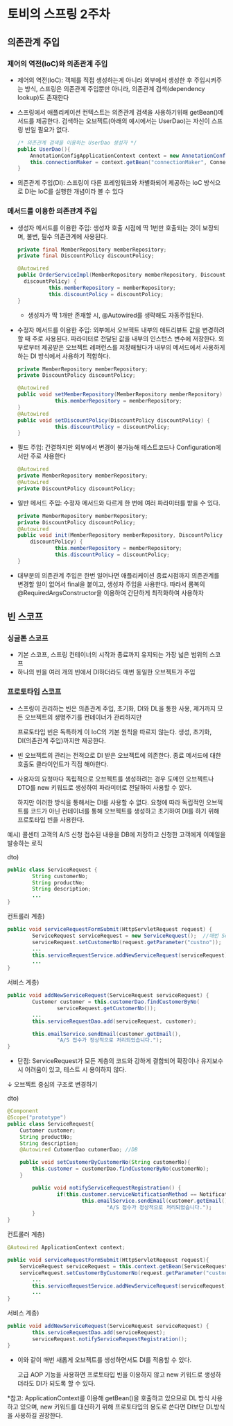 # 토비의 스프링 2주차

## 의존관계 주입

### 제어의 역전(IoC)와 의존관계 주입

- 제어의 역전(IoC): 객체를 직접 생성하는게 아니라 외부에서 생성한 후 주입시켜주는 방식, 스프링은 의존관계 주입뿐만 아니라, 의존관계 검색(dependency lookup)도 존재한다
- 스프링에서  애플리케이션 컨텍스트는 의존관계 검색을 사용하기위해 getBean()메서드를 제공한다. 검색하는 오브젝트(아래의 예시에서는 UserDao)는 자신이 스프링 빈일 필요가 없다.

    ```java
    /* 의존관계 검색을 이용하는 UserDao 생성자 */
    public UserDao(){
    	AnnotationConfigApplicationContext context = new AnnotationConfigApplicationContext(DaoFactory.class);
    	this.connectionMaker = context.getBean("connectionMaker", ConnectionMaker.class);
    }
    ```

- 의존관계 주입(DI): 스프링이 다른 프레임워크와 차별화되어 제공하는 IoC 방식으로 DI는 IoC를 실행한 개념이라 볼 수 있다

### 메서드를 이용한 의존관계 주입

- 생성자 메서드를 이용한 주입: 생성자 호출 시점에 딱 1번만 호출되는 것이 보장되며, 불변, 필수 의존관계에 사용된다.

    ```java
    private final MemberRepository memberRepository;
    private final DiscountPolicy discountPolicy;

    @Autowired
    public OrderServiceImpl(MemberRepository memberRepository, DiscountPolicy
      discountPolicy) {
              this.memberRepository = memberRepository;
              this.discountPolicy = discountPolicy;
    }
    ```

    - 생성자가 딱 1개만 존재할 시, @Autowired를 생략해도 자동주입된다.
- 수정자 메서드를 이용한 주입: 외부에서 오브젝트 내부의 애트리뷰트 값을 변경하려할 때 주로 사용된다. 파라미터로 전달된 값을 내부의 인스턴스 변수에 저장한다. 외부로부터 제공받은 오브젝트 레퍼런스를 저장해뒀다가 내부의 메서드에서 사용하게 하는 DI 방식에서 사용하기 적합하다.

    ```java
    private MemberRepository memberRepository;
    private DiscountPolicy discountPolicy;

    @Autowired
    public void setMemberRepository(MemberRepository memberRepository) {
                this.memberRepository = memberRepository;
    }
    @Autowired
    public void setDiscountPolicy(DiscountPolicy discountPolicy) {
                this.discountPolicy = discountPolicy;
    }
    ```

- 필드 주입: 간결하지만 외부에서 변경이 불가능해 테스트코드나 Configuration에서만 주로 사용한다

    ```java
    @Autowired
    private MemberRepository memberRepository;
    @Autowired
    private DiscountPolicy discountPolicy;
    ```

- 일반 메서드 주입: 수정자 메서드와 다르게 한 번에 여러 파라미터를 받을 수 있다.

    ```java
    private MemberRepository memberRepository;
    private DiscountPolicy discountPolicy;
    @Autowired
    public void init(MemberRepository memberRepository, DiscountPolicy
        discountPolicy) {
                this.memberRepository = memberRepository;
                this.discountPolicy = discountPolicy;
    }
    ```

- 대부분의 의존관계 주입은 한번 일어나면 애플리케이션 종료시점까지 의존관계를 변경할 일이 없어서 final을 붙이고, 생성자 주입을 사용한다. 따라서 롬복의 @RequiredArgsConstructor을 이용하여 간단하게 최적화하여 사용하자

## 빈 스코프

### 싱글톤 스코프

- 기본 스코프, 스프링 컨테이너의 시작과 종료까지 유지되는 가장 넓은 범위의 스코프
- 하나의 빈을 여러 개의 빈에서 DI하더라도 매번 동일한 오브젝트가 주입

### 프로토타입 스코프

- 스프링이 관리하는 빈은 의존관계 주입, 초기화, DI와 DL을 통한 사용, 제거까지 모든 오브젝트의 생명주기를 컨테이너가 관리하지만

    프로토타입 빈은 독특하게 이 IoC의 기본 원칙을 따르지 않는다. 생성, 초기화, DI(의존관계 주입)까지만 제공한다.

- 빈 오브젝트의 관리는 전적으로 DI 받은 오브젝트에 의존한다. 종료 메서드에 대한 호출도 클라이언트가 직접 해야한다.
- 사용자의 요청마다 독립적으로 오브젝트를 생성하려는 경우 도메인 오브젝트나 DTO를 new 키워드로 생성하여 파라미터로 전달하여 사용할 수 있다.

    하지만 이러한 방식을 통해서는 DI를 사용할 수 없다. 요청에 따라 독립적인 오브젝트를 코드가 아닌 컨테이너를 통해 오브젝트를 생성하고 초기하여 DI를 하기 위해 프로토타입 빈을 사용한다.


예시) 콜센터 고객의 A/S 신청 접수된 내용을 DB에 저장하고 신청한 고객에게 이메일을 발송하는 로직

dto)

```java
public class ServiceRequest {
		String customerNo;
		String productNo;
		String description;
		...
}
```

컨트롤러 계층)

```java
public void serviceRequestFormSubmit(HttpServletRequest request) {
		ServiceRequest serviceRequest = new ServiceRequest();  //매번 ServiceRequest객체를 생성
		serviceRequest.setCustomerNo(request.getParameter("custno"));
		...
		this.serviceRequestService.addNewServiceRequest(serviceRequest);
		...
}
```

서비스 계층)

```java
public void addNewServiceRequest(ServiceRequest serviceRequest) {
		Customer customer = this.customerDao.findCustomerByNo(
				serviceRequest.getCustomerNo());
		...
		this.serviceRequestDao.add(serviceRequest, customer);

		this.emailService.sendEmail(customer.getEmail(),
				"A/S 접수가 정상적으로 처리되었습니다.");
}
```

- 단점: ServiceRequest가 모든 계층의 코드와 강하게 결합되어 확장이나 유지보수 시 어려움이 있고, 테스트 시 용이하지 않다.

↓ 오브젝트 중심의 구조로 변경하기

dto)

```java
@Component
@Scope("prototype")
public class ServiceRequest{
    Customer customer;
    String productNo;
    String description;
    @Autowired CutomerDao cutomerDao; //DB

    public void setCustomerByCustomerNo(String customerNo){
        this.customer = customerDao.findCustomerByNo(customerNo);
    }

		public void notifyServiceRequestRegistration() {
				if(this.customer.serviceNotificationMethod == NotificationMethod.EMAIL) {
						this.emailService.sendEmail(customer.getEmail(),
								"A/S 접수가 정상적으로 처리되었습니다.");
		}
}
```

컨트롤러 계층)

```java
@Autowired ApplicationContext context;

public void serviceRequestFormSubmit(HttpServletReqeust request){
    ServiceRequest serviceRequest = this.context.getBean(ServiceRequest.class);
    serviceRequest.setCustomerByCustomerNo(request.getParameter("custno"));
		...
		this.serviceRequestService.addNewServiceRequest(serviceRequest);
		...
}
```

서비스 계층)

```java
public void addNewServiceRequest(ServiceRequest serviceRequest) {
		this.serviceRequestDao.add(serviceRequest);
		serviceRequest.notifyServiceRequestRegistration();
}
```

- 이와 같이 매번 새롭게 오브젝트를 생성하면서도 DI를 적용할 수 있다.

    고급 AOP 기능을 사용하면 프로토타입 빈을 이용하지 않고 new 키워드로 생성하더라도 DI가 되도록 할 수 있다.


*참고: ApplicationContext를 이용해 getBean()을 호출하고 있으므로 DL 방식 사용하고 있으며, new 키워드를 대신하기 위해 프로토타입의 용도로 쓴다면 DI보단 DL방식을 사용하길 권장한다.
